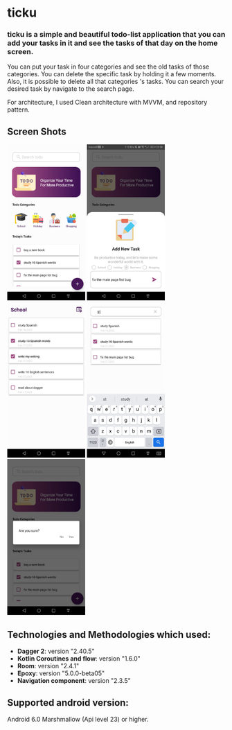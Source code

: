 # ticku
### ticku is a simple and beautiful todo-list application that you can add your tasks in it and see the tasks of that day on the home screen.
You can put your task in four categories and see the old tasks of those categories. 
You can delete the specific task by holding it a few moments. Also, it is possible to delete all that categories 's tasks.
You can search your desired task by navigate to the search page.

For architecture, I used Clean architecture with MVVM, and repository pattern.

## Screen Shots
<img src="https://github.com/melikaafrakhteh/ticku/blob/main/screen%20shots/mainpage.jpg" width="180px"/></a>
<img src="https://github.com/melikaafrakhteh/ticku/blob/main/screen%20shots/add.jpg" width="180px"/></a>
<img src="https://github.com/melikaafrakhteh/ticku/blob/main/screen%20shots/category.jpg" width="180px"/></a>
<img src="https://github.com/melikaafrakhteh/ticku/blob/main/screen%20shots/search.jpg" width="180px"/></a>
<img src="https://github.com/melikaafrakhteh/ticku/blob/main/screen%20shots/delete.jpg" width="180px"/></a>

## Technologies and Methodologies which used:
 - **Dagger 2**: version "2.40.5"
 - **Kotlin Coroutines and flow**: version "1.6.0"
 - **Room**: version "2.4.1"
 - **Epoxy**: version "5.0.0-beta05"
 - **Navigation component**: version "2.3.5"

## Supported android version:
  Android 6.0 Marshmallow (Api level 23) or higher.

